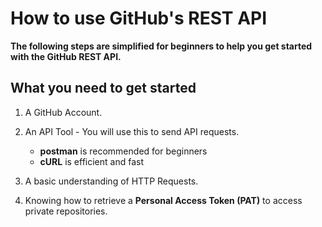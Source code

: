 # How to use GitHub's REST API

**The following steps are simplified for beginners to help you get started with the GitHub REST API.**

## What you need to get started

1. A GitHub Account.

2. An API Tool - You will use this to send API requests.
    * **postman** is recommended for beginners
    * **cURL** is efficient and fast

3. A basic understanding of HTTP Requests.

4. Knowing how to retrieve a **Personal Access Token (PAT)** to access private repositories.